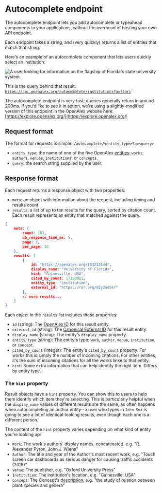 # Autocomplete endpoint

The autocomplete endpoint lets you add autocomplete or typeahead components to your applications, without the overhead of hosting your own API endpoint.&#x20;

Each endpoint takes a string, and (very quickly) returns a list of entities that match that string.

Here's an example of an autocomplete component that lets users quickly select an institution:

![A user looking for information on the flagship of Florida's state university system.](https://i.imgur.com/f8yyWCd.png)

This is the query behind that result: [`https://api.openalex.org/autocomplete/institutions?q=flori`](https://api.openalex.org/autocomplete/institutions?q=flori)``

The autocomplete endpoint is very fast; queries generally return in around 200ms. If you'd like to see it in action, we're using a slightly-modified version of this endpoint in the OpenAlex website here: [https://explore.openalex.org/](https://explore.openalex.org/)

## Request format

The format for requests is simple: `/autocomplete/<entity_type>?q=<query>`

* `entity_type`: the name of one of the five OpenAlex [entities](../about-the-data/): `works`, `authors`, `venues`, `institutions`, or `concepts`.
* `query`: the search string supplied by the user.

## Response format

Each request returns a response object with two properties:

* `meta`: an object with information about the request, including timing and results count
* `results`: a list of up to ten results for the query, sorted by citation count. Each result represents an entity that matched against the query.

```json
{
    meta: {
        count: 183,
        db_response_time_ms: 5,
        page: 1,
        per_page: 10
    },
    results: [
        {
            id: "https://openalex.org/I33213144",
            display_name: "University of Florida",
            hint: "Gainesville, USA",
            cited_by_count: 17190001,
            entity_type: "institution",
            external_id: "https://ror.org/02y3ad647"
        },
        // more results...
    ]
}
```

Each object in the `results` list includes these properties:

* `id` (string): The [OpenAlex ID](../about-the-data/#the-openalex-id) for this result entity.
* `external_id` (string): The [Canonical External ID](../about-the-data/#canonical-external-ids) for this result entity.
* `display_name` (string): The entity's `display_name` property.
* `entity_type` (string): The entity's type: `work`, `author`, `venue`, `institution`, or `concept`.
* `cited_by_count` (integer): The entity's `cited_by_count` property. For works this is simply the number of incoming citations. For other entities, it's the _sum_ of incoming citations for all the works linke to that entity.&#x20;
* `hint`: Some extra information that can help identify the right item. Differs by entity type.

### The `hint` property

Result objects have a `hint` property. You can show this to users to help them identify which item they're selecting. This is particularly helpful when the `display_name` values of different results are the same, as often happens when autocompleting an author entity--a user who types in `John Smi` is going to see a lot of identical-looking results, even though each one is a different person.

The content of the `hint` property varies depending on what kind of entity you're looking up:

* `Work`: The work's authors' display names, concatenated. e.g. "R. Alexander Pyron, John J. Wiens"
* `Author`:  The title and year of the Author's most recent work, e.g. "Touch screen car dashboards as serious danger for causing traffic accidents (2019)"
* `Venue`: The publisher, e.g. "Oxford University Press"
* `Institution`: The institution's location, e.g. "Gainesville, USA"
* `Concept`: The Concept's [description](../about-the-data/concept.md#description), e.g. "the study of relation between plant species and genera"

